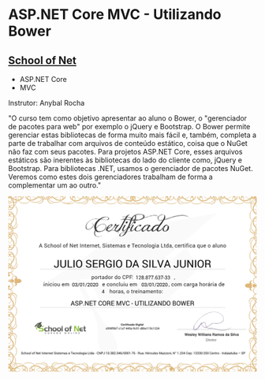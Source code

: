 # ASP.NET Core MVC - Utilizando Bower
## [School of Net](https://www.schoolofnet.com)

* ASP.NET Core
* MVC

Instrutor: Anybal Rocha

"O curso tem como objetivo apresentar ao aluno o Bower, o "gerenciador de pacotes para web" por exemplo o jQuery e Bootstrap. O Bower permite gerenciar estas bibliotecas de forma muito mais fácil e, também, completa a parte de trabalhar com arquivos de conteúdo estático, coisa que o NuGet não faz com seus pacotes. Para projetos ASP.NET Core, esses arquivos estáticos são inerentes às bibliotecas do lado do cliente como, jQuery e Bootstrap. Para bibliotecas .NET, usamos o gerenciador de pacotes NuGet. Veremos como estes dois gerenciadores trabalham de forma a complementar um ao outro."

![Meu Certificado](certificate/certificate.jpg)
